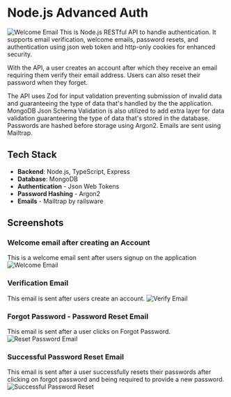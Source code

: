 # Node.js Advanced Auth
![Welcome Email](https://res.cloudinary.com/dvmtn1i7u/image/upload/v1741165566/Screenshot_from_2025-03-03_19-13-32_j2xrao.png)
This is Node.js RESTful API to handle authentication. It supports email verification, welcome emails, password resets, and authentication using json web token and http-only cookies for enhanced security.

With the API, a user creates an account after which they receive an email requiring them verify their email address. Users can also reset their password when they forget.

The API uses Zod for input validation preventing submission of invalid data and guaranteeing the type of data that's handled by the the application. MongoDB Json Schema Validation is also utilized to add extra layer for data validation guaranteering the type of data that's stored in the database. Passwords are hashed before storage using Argon2. Emails are sent using Mailtrap.

## Tech Stack
- **Backend**: Node.js, TypeScript, Express
- **Database**: MongoDB
- **Authentication** - Json Web Tokens
- **Password Hashing** - Argon2
- **Emails** - Mailtrap by railsware

## Screenshots
### Welcome email after creating an Account
This is a welcome email sent after users signup on the application
![Welcome Email](https://res.cloudinary.com/dvmtn1i7u/image/upload/v1741165566/Screenshot_from_2025-03-03_19-13-32_j2xrao.png)

### Verification Email
This email is sent after users create an account.
![Verify Email](https://res.cloudinary.com/dvmtn1i7u/image/upload/v1741165566/Screenshot_from_2025-03-03_17-56-03_ksu4ce.png)

### Forgot Password - Password Reset Email
This email is sent after a user clicks on Forgot Password.
![Reset Password Email](https://res.cloudinary.com/dvmtn1i7u/image/upload/v1741165565/Screenshot_from_2025-03-04_21-11-55_kd8bl7.png)

### Successful Password Reset Email
This email is sent after a user successfully resets their passwords after clicking on forgot password and being required to provide a new password.
![Successful Password Reset](https://res.cloudinary.com/dvmtn1i7u/image/upload/v1741165565/Screenshot_from_2025-03-05_09-39-54_ezwf5u.png)
